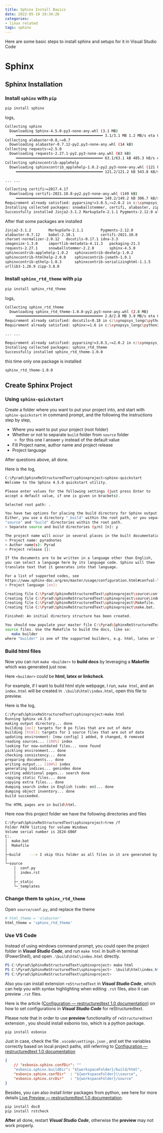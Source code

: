 ```yaml
---
title: Sphinx Install Basics
date: 2022-05-19 19:34:26
categories:
- linux related
tags: sphinx
---
```


Here are some basic steps to install sphinx and setups for it in Visual Studio Code

<!-- more -->

# Sphinx

## Sphinx Installation

### Install `sphinx` with `pip`

```sh
pip install sphinx
```

logs,

```bash
Collecting sphinx
  Downloading Sphinx-4.5.0-py3-none-any.whl (3.1 MB)
     ━━━━━━━━━━━━━━━━━━━━━━━━━━━━━━━━━━━━━━━━ 3.1/3.1 MB 1.2 MB/s eta 0:00:00
Collecting alabaster<0.8,>=0.7
  Downloading alabaster-0.7.12-py2.py3-none-any.whl (14 kB)
Collecting requests>=2.5.0
  Downloading requests-2.27.1-py2.py3-none-any.whl (63 kB)
     ━━━━━━━━━━━━━━━━━━━━━━━━━━━━━━━━━━━━━━━━ 63.1/63.1 kB 485.3 kB/s eta 0:00:00
Collecting sphinxcontrib-applehelp
  Downloading sphinxcontrib_applehelp-1.0.2-py2.py3-none-any.whl (121 kB)
     ━━━━━━━━━━━━━━━━━━━━━━━━━━━━━━━━━━━━━━━━ 121.2/121.2 kB 543.8 kB/s eta 0:00:00

... ...

Collecting certifi>=2017.4.17
  Downloading certifi-2021.10.8-py2.py3-none-any.whl (149 kB)
     ━━━━━━━━━━━━━━━━━━━━━━━━━━━━━━━━━━━━━━━━ 149.2/149.2 kB 306.7 kB/s eta 0:00:00
Requirement already satisfied: pyparsing!=3.0.5,>=2.0.2 in c:\synopsys_longc\python39\lib\site-packages (from packaging->sphinx) (2.4.7)
Installing collected packages: snowballstemmer, certifi, alabaster, zipp, urllib3, sphinxcontrib-serializinghtml, sphinxcontrib-qthelp, sphinxcontrib-jsmath, sphinxcontrib-htmlhelp, sphinxcontrib-devhelp, sphinxcontrib-applehelp, Pygments, packaging, MarkupSafe, imagesize, idna, docutils, charset-normalizer, babel, requests, Jinja2, importlib-metadata, sphinx
Successfully installed Jinja2-3.1.2 MarkupSafe-2.1.1 Pygments-2.12.0 alabaster-0.7.12 babel-2.10.1 certifi-2021.10.8 charset-normalizer-2.0.12 docutils-0.17.1 idna-3.3 imagesize-1.3.0 importlib-metadata-4.11.3 packaging-21.3 requests-2.27.1 snowballstemmer-2.2.0 sphinx-4.5.0 sphinxcontrib-applehelp-1.0.2 sphinxcontrib-devhelp-1.0.2 sphinxcontrib-htmlhelp-2.0.0 sphinxcontrib-jsmath-1.0.1 sphinxcontrib-qthelp-1.0.3 sphinxcontrib-serializinghtml-1.1.5 urllib3-1.26.9 zipp-3.8.0

```

After that some packages are installed

```sh
Jinja2-3.1.2		MarkupSafe-2.1.1		Pygments-2.12.0
alabaster-0.7.12	babel-2.10.1			certifi-2021.10.8 
charset-normalizer-2.0.12	docutils-0.17.1	idna-3.3 
imagesize-1.3.0		importlib-metadata-4.11.3	packaging-21.3 
requests-2.27.1		snowballstemmer-2.2.0		sphinx-4.5.0 
sphinxcontrib-applehelp-1.0.2	sphinxcontrib-devhelp-1.0.2
sphinxcontrib-htmlhelp-2.0.0	sphinxcontrib-jsmath-1.0.1
sphinxcontrib-qthelp-1.0.3		sphinxcontrib-serializinghtml-1.1.5 
urllib3-1.26.9 zipp-3.8.0
```



### Install `sphinx_rtd_theme` with `pip`

```sh
pip install sphinx_rtd_theme
```

logs,

```bash
Collecting sphinx_rtd_theme
  Downloading sphinx_rtd_theme-1.0.0-py2.py3-none-any.whl (2.8 MB)
     ━━━━━━━━━━━━━━━━━━━━━━━━━━━━━━━━━━━━━━━━ 2.8/2.8 MB 3.9 MB/s eta 0:00:00
Requirement already satisfied: docutils<0.18 in c:\synopsys_longc\python39\lib\site-packages (from sphinx_rtd_theme) (0.17.1)
Requirement already satisfied: sphinx>=1.6 in c:\synopsys_longc\python39\lib\site-packages (from sphinx_rtd_theme) (4.5.0)

... ...

Requirement already satisfied: pyparsing!=3.0.5,>=2.0.2 in c:\synopsys_longc\python39\lib\site-packages (from packaging->sphinx>=1.6->sphinx_rtd_theme) (2.4.7)
Installing collected packages: sphinx_rtd_theme
Successfully installed sphinx_rtd_theme-1.0.0
```

 this time only one package is installed

```bash
sphinx_rtd_theme-1.0.0
```



## Create Sphinx Project

### Using `sphinx-quickstart`

Create a folder where you want to put your project into, and start with `sphinx-quickstart` in command prompt, and the following the instructions step by step,

- Where you want to put your project (root folder)
- Whether or not to separate `build` folder from `source` folder
  - for this one I answer `y` instead of the default value
- Fill Project name, author name and project release
- Project language

After questions above, all done.

Here is the log,

```bash
C:\Pyrad\SphinxReStructuredText\sphinxproject>sphinx-quickstart
Welcome to the Sphinx 4.5.0 quickstart utility.

Please enter values for the following settings (just press Enter to
accept a default value, if one is given in brackets).

Selected root path: .

You have two options for placing the build directory for Sphinx output.
Either, you use a directory "_build" within the root path, or you separate
"source" and "build" directories within the root path.
> Separate source and build directories (y/n) [n]: y

The project name will occur in several places in the built documentation.
> Project name: pyradnotes
> Author name(s): Pyrad
> Project release []:

If the documents are to be written in a language other than English,
you can select a language here by its language code. Sphinx will then
translate text that it generates into that language.

For a list of supported codes, see
https://www.sphinx-doc.org/en/master/usage/configuration.html#confval-language.
> Project language [en]:

Creating file C:\Pyrad\SphinxReStructuredText\sphinxproject\source\conf.py.
Creating file C:\Pyrad\SphinxReStructuredText\sphinxproject\source\index.rst.
Creating file C:\Pyrad\SphinxReStructuredText\sphinxproject\Makefile.
Creating file C:\Pyrad\SphinxReStructuredText\sphinxproject\make.bat.

Finished: An initial directory structure has been created.

You should now populate your master file C:\Pyrad\SphinxReStructuredText\sphinxproject\source\index.rst and create other documentation
source files. Use the Makefile to build the docs, like so:
   make builder
where "builder" is one of the supported builders, e.g. html, latex or linkcheck.
```

### Build html files

Now you can run `make <builder>` to **build docs**  by leveraging a **Makefile** which was generated just now.

Here `<builder>` could be **html, latex or linkcheck**.

For example, if I want to build html style webpage, I run, `make html`, and an `index.html` will be created in `.\build\html\index.html`, open this file to preview.

Here is the log,

```bash
C:\Pyrad\SphinxReStructuredText\sphinxproject>make html
Running Sphinx v4.5.0
making output directory... done
building [mo]: targets for 0 po files that are out of date
building [html]: targets for 1 source files that are out of date
updating environment: [new config] 1 added, 0 changed, 0 removed
reading sources... [100%] index
looking for now-outdated files... none found
pickling environment... done
checking consistency... done
preparing documents... done
writing output... [100%] index
generating indices... genindex done
writing additional pages... search done
copying static files... done
copying extra files... done
dumping search index in English (code: en)... done
dumping object inventory... done
build succeeded.

The HTML pages are in build\html.
```



Here now this project folder we have the following directories and files

```bash
C:\Pyrad\SphinxReStructuredText\sphinxproject>tree /f
Folder PATH listing for volume Windows
Volume serial number is 2E24-EB6F
C:.
│  make.bat
│  Makefile
│
├─build    ---> I skip this folder as all files in it are generated by Makefile each time
│
└─source
    │  conf.py
    │  index.rst
    │
    ├─_static
    └─_templates
```



### Change them to `sphinx_rtd_theme`

Open `source/conf.py`, and replace the theme

```bash
# html_theme = 'alabaster'
html_theme = 'sphinx_rtd_theme'
```



### Use VS Code

Instead of using windows command prompt, you could open the project folder in ***Visual Studio Code***, and run `make html` in built-in terminal (PowerShell), and open `.\build\html\index.html` directly.

```powershell
PS C:\Pyrad\SphinxReStructuredText\sphinxproject> make html
PS C:\Pyrad\SphinxReStructuredText\sphinxproject> .\build\html\index.html
PS C:\Pyrad\SphinxReStructuredText\sphinxproject> 
```

Also you can install extension `reStructedText` in ***Visual Studio Code***, which can help you with syntax highlighting when editing `.rst` files, also it can preview `.rst` files.

 Here is the article ([Configuration — restructuredtext 1.0 documentation](https://docs.restructuredtext.net/articles/configuration.html)) on how to set configurations in ***Visual Studio Code*** for reStructuredtext.

Please note that in order to use **preview** functionality of `reStructuredtext` extension , you should install esbonio too, which is a python package.

```powershell
pip install esbonio 
```

Just in case, check the file `.vscode\settings.json` , and set the variables correctly based on local project paths, still referring to [Configuration — restructuredtext 1.0 documentation](https://docs.restructuredtext.net/articles/configuration.html)

```json
{
    // "esbonio.sphinx.confDir": ""
    "esbonio.sphinx.buildDir": "${workspaceFolder}/build/html",
    "esbonio.sphinx.confDir"  : "${workspaceFolder}\\source",
    "esbonio.sphinx.srcDir"   : "${workspaceFolder}/source"
}
```

Besides, you can also install linter packages from python, see here for more details [Live Preview — restructuredtext 1.0 documentation](https://docs.restructuredtext.net/articles/preview.html).

```powershell
pip install doc8
pip install rstcheck
```

**After** all done, restart ***Visual Studio Code***, otherwise the **preview** may not work properly.


